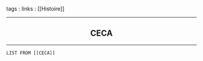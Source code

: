 tags : 
links : [[Histoire]]

****

<h2 style="text-align: center;"> CECA </h2>

****


```dataview
LIST FROM [[CECA]]
```
